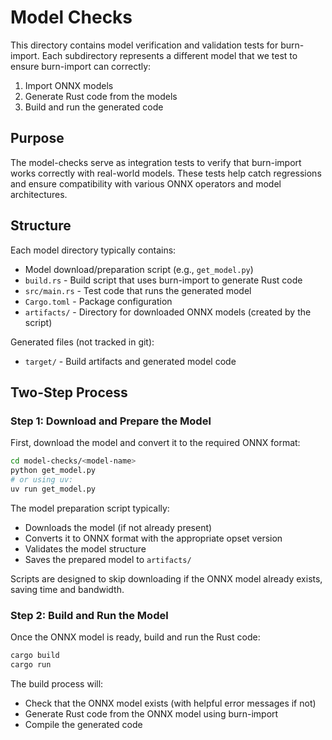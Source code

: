 # Model Checks

This directory contains model verification and validation tests for burn-import. Each subdirectory
represents a different model that we test to ensure burn-import can correctly:

1. Import ONNX models
2. Generate Rust code from the models
3. Build and run the generated code

## Purpose

The model-checks serve as integration tests to verify that burn-import works correctly with
real-world models. These tests help catch regressions and ensure compatibility with various ONNX
operators and model architectures.

## Structure

Each model directory typically contains:

- Model download/preparation script (e.g., `get_model.py`)
- `build.rs` - Build script that uses burn-import to generate Rust code
- `src/main.rs` - Test code that runs the generated model
- `Cargo.toml` - Package configuration
- `artifacts/` - Directory for downloaded ONNX models (created by the script)

Generated files (not tracked in git):

- `target/` - Build artifacts and generated model code

## Two-Step Process

### Step 1: Download and Prepare the Model

First, download the model and convert it to the required ONNX format:

```bash
cd model-checks/<model-name>
python get_model.py
# or using uv:
uv run get_model.py
```

The model preparation script typically:

- Downloads the model (if not already present)
- Converts it to ONNX format with the appropriate opset version
- Validates the model structure
- Saves the prepared model to `artifacts/`

Scripts are designed to skip downloading if the ONNX model already exists, saving time and
bandwidth.

### Step 2: Build and Run the Model

Once the ONNX model is ready, build and run the Rust code:

```bash
cargo build
cargo run
```

The build process will:

- Check that the ONNX model exists (with helpful error messages if not)
- Generate Rust code from the ONNX model using burn-import
- Compile the generated code
